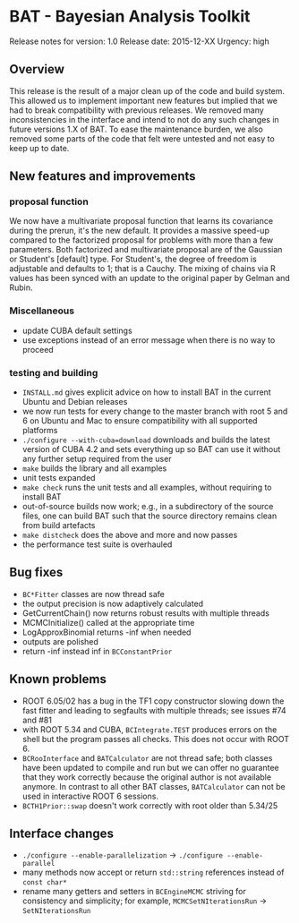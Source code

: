 BAT - Bayesian Analysis Toolkit
===============================

Release notes for version:    1.0
Release date:                 2015-12-XX
Urgency:                      high

Overview
--------

This release is the result of a major clean up of the code and build
system. This allowed us to implement important new features but
implied that we had to break compatibility with previous releases. We
removed many inconsistencies in the interface and intend to not do any
such changes in future versions 1.X of BAT. To ease the maintenance
burden, we also removed some parts of the code that felt were untested
and not easy to keep up to date.

New features and improvements
---------------------------

### proposal function

We now have a multivariate proposal function that learns its
covariance during the prerun, it's the new default. It provides a
massive speed-up compared to the factorized proposal for problems with
more than a few parameters. Both factorized and multivariate proposal
are of the Gaussian or Student's [default] type. For Student's, the
degree of freedom is adjustable and defaults to 1; that is a
Cauchy. The mixing of chains via R values has been synced with an
update to the original paper by Gelman and Rubin.

###

### Miscellaneous

* update CUBA default settings
* use exceptions instead of an error message when there is no way to
  proceed

### testing and building

* `INSTALL.md` gives explicit advice on how to install BAT in the
  current Ubuntu and Debian releases
* we now run tests for every change to the master branch with root 5
  and 6 on Ubuntu and Mac to ensure compatibility with all supported
  platforms
* `./configure --with-cuba=download` downloads and builds the latest
  version of CUBA 4.2 and sets everything up so BAT can use it without
  any further setup required from the user
* `make` builds the library and all examples
* unit tests expanded
* `make check` runs the unit tests and all examples, without requiring
  to install BAT
* out-of-source builds now work; e.g., in a subdirectory of the source
  files, one can build BAT such that the source directory remains
  clean from build artefacts
* `make distcheck` does the above and more and now passes
* the performance test suite is overhauled

Bug fixes
---------

* `BC*Fitter` classes are now thread safe
* the output precision is now adaptively calculated
* GetCurrentChain() now returns robust results with multiple threads
* MCMCInitialize() called at the appropriate time
* LogApproxBinomial returns -inf when needed
* outputs are polished
* return -inf instead inf in `BCConstantPrior`

Known problems
--------------

* ROOT 6.05/02 has a bug in the TF1 copy constructor slowing down the
  fast fitter and leading to segfaults with multiple threads; see
  issues #74 and #81
* with ROOT 5.34 and CUBA, `BCIntegrate.TEST` produces errors on the
  shell but the program passes all checks. This does not occur with
  ROOT 6.
* `BCRooInterface` and `BATCalculator` are not thread safe; both
  classes have been updated to compile and run but we can offer no
  guarantee that they work correctly because the original author is
  not available anymore. In contrast to all other BAT classes,
  `BATCalculator` can not be used in interactive ROOT 6 sessions.
* `BCTH1Prior::swap` doesn't work correctly with root older than 5.34/25

Interface changes
-----------------

* `./configure --enable-parallelization` -> `./configure --enable-parallel`
* many methods now accept or return `std::string` references instead
  of `const char*`
* rename many getters and setters in `BCEngineMCMC` striving for
  consistency and simplicity; for example, `MCMCSetNIterationsRun` ->
  `SetNIterationsRun`

